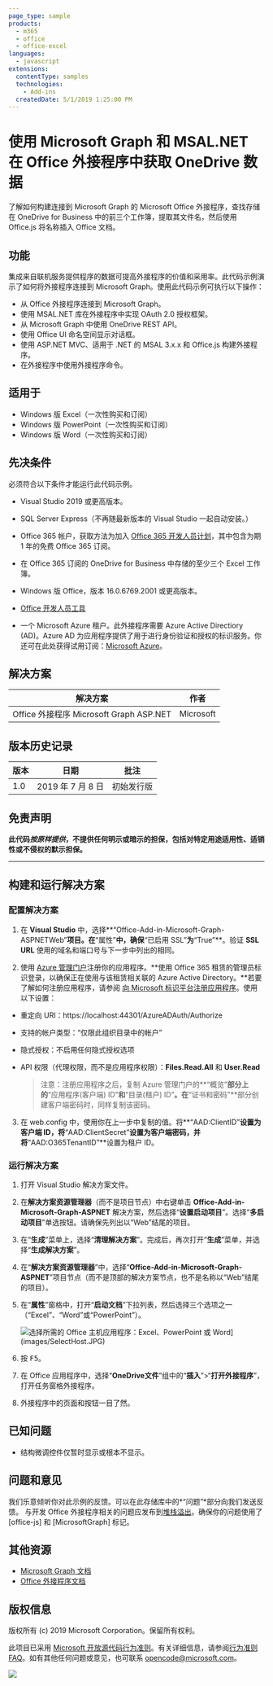 ```yaml
---
page_type: sample
products:
  - m365
  - office
  - office-excel
languages:
  - javascript
extensions:
  contentType: samples
  technologies:
    - Add-ins
  createdDate: 5/1/2019 1:25:00 PM
---
```

# 使用 Microsoft Graph 和 MSAL.NET 在 Office 外接程序中获取 OneDrive 数据 

了解如何构建连接到 Microsoft Graph 的 Microsoft Office 外接程序，查找存储在 OneDrive for Business 中的前三个工作簿，提取其文件名，然后使用 Office.js 将名称插入 Office 文档。

## 功能
集成来自联机服务提供程序的数据可提高外接程序的价值和采用率。此代码示例演示了如何将外接程序连接到 Microsoft Graph。使用此代码示例可执行以下操作：

* 从 Office 外接程序连接到 Microsoft Graph。
* 使用 MSAL.NET 库在外接程序中实现 OAuth 2.0 授权框架。
* 从 Microsoft Graph 中使用 OneDrive REST API。
* 使用 Office UI 命名空间显示对话框。
* 使用 ASP.NET MVC、适用于 .NET 的 MSAL 3.x.x 和 Office.js 构建外接程序。 
* 在外接程序中使用外接程序命令。

## 适用于

-  Windows 版 Excel（一次性购买和订阅）
-  Windows 版 PowerPoint（一次性购买和订阅）
-  Windows 版 Word（一次性购买和订阅）

## 先决条件

必须符合以下条件才能运行此代码示例。

* Visual Studio 2019 或更高版本。

* SQL Server Express（不再随最新版本的 Visual Studio 一起自动安装。）

* Office 365 帐户，获取方法为加入 [Office 365 开发人员计划](https://aka.ms/devprogramsignup)，其中包含为期 1 年的免费 Office 365 订阅。

* 在 Office 365 订阅的 OneDrive for Business 中存储的至少三个 Excel 工作簿。

* Windows 版 Office，版本 16.0.6769.2001 或更高版本。

* [Office 开发人员工具](https://www.visualstudio.com/en-us/features/office-tools-vs.aspx)

* 一个 Microsoft Azure 租户。此外接程序需要 Azure Active Directiory (AD)。Azure AD 为应用程序提供了用于进行身份验证和授权的标识服务。你还可在此处获得试用订阅：[Microsoft Azure](https://account.windowsazure.com/SignUp)。

## 解决方案

解决方案 | 作者
---------|----------
Office 外接程序 Microsoft Graph ASP.NET | Microsoft

## 版本历史记录

版本 | 日期 | 批注
---------| -----| --------
1.0 | 2019 年 7 月 8 日| 初始发行版

## 免责声明

**此代码*按原样提供*，不提供任何明示或暗示的担保，包括对特定用途适用性、适销性或不侵权的默示担保。**

----------

## 构建和运行解决方案

### 配置解决方案

1. 在 **Visual Studio** 中，选择**“Office-Add-in-Microsoft-Graph-ASPNETWeb”**项目。在**“属性”**中，确保**“已启用 SSL”**为**“True”**。验证 **SSL URL** 使用的域名和端口号与下一步中列出的相同。
 
2. 使用 [Azure 管理门户](https://manage.windowsazure.com)注册你的应用程序。**使用 Office 365 租赁的管理员标识登录，以确保正在使用与该租赁相关联的 Azure Active Directory。**若要了解如何注册应用程序，请参阅 [向 Microsoft 标识平台注册应用程序](https://learn.microsoft.com/graph/auth-register-app-v2)。使用以下设置：

 - 重定向 URI：https://localhost:44301/AzureADAuth/Authorize
 - 支持的帐户类型：“仅限此组织目录中的帐户”
 - 隐式授权：不启用任何隐式授权选项
 - API 权限（代理权限，而不是应用程序权限）：**Files.Read.All** 和 **User.Read**

	> 注意：注册应用程序之后，复制 Azure 管理门户的**“概览”**部分上的**“应用程序(客户端) ID”**和**“目录(租户) ID”**。在**“证书和密码”**部分创建客户端密码时，同样复制该密码。 
	 
3.  在 web.config 中，使用你在上一步中复制的值。将**“AAD:ClientID”**设置为客户端 ID，将**“AAD:ClientSecret”**设置为客户端密码，并将**“AAD:O365TenantID”**设置为租户 ID。 

### 运行解决方案

1. 打开 Visual Studio 解决方案文件。 
2. 在**解决方案资源管理器**（而不是项目节点）中右键单击 **Office-Add-in-Microsoft-Graph-ASPNET** 解决方案，然后选择“**设置启动项目**”。选择“**多启动项目**”单选按钮。请确保先列出以“Web”结尾的项目。
3. 在“**生成**”菜单上，选择“**清理解决方案**”。完成后，再次打开“**生成**”菜单，并选择“**生成解决方案**”。
4. 在“**解决方案资源管理器**”中，选择“**Office-Add-in-Microsoft-Graph-ASPNET**”项目节点（而不是顶部的解决方案节点，也不是名称以“Web”结尾的项目）。
5. 在“**属性**”窗格中，打开“**启动文档**”下拉列表，然后选择三个选项之一（“Excel”、“Word”或“PowerPoint”）。

    ![选择所需的 Office 主机应用程序：](images/SelectHost.JPG)Excel、PowerPoint 或 Word](images/SelectHost.JPG)

6. 按 <kbd>F5</kbd>。 
7. 在 Office 应用程序中，选择“**OneDrive文件**”组中的“**插入**”>“**打开外接程序**”，打开任务窗格外接程序。
8. 外接程序中的页面和按钮一目了然。 

## 已知问题

* 结构微调控件仅暂时显示或根本不显示。

## 问题和意见

我们乐意倾听你对此示例的反馈。可以在此存储库中的*“问题”*部分向我们发送反馈。
与开发 Office 外接程序相关的问题应发布到[堆栈溢出](http://stackoverflow.com)。确保你的问题使用了 [office-js] 和 [MicrosoftGraph] 标记。

## 其他资源

* [Microsoft Graph 文档](https://learn.microsoft.com/graph/)
* [Office 外接程序文档](https://learn.microsoft.com/office/dev/add-ins/overview/office-add-ins)

## 版权信息
版权所有 (c) 2019 Microsoft Corporation。保留所有权利。

此项目已采用 [Microsoft 开放源代码行为准则](https://opensource.microsoft.com/codeofconduct/)。有关详细信息，请参阅[行为准则 FAQ](https://opensource.microsoft.com/codeofconduct/faq/)。如有其他任何问题或意见，也可联系 [opencode@microsoft.com](mailto:opencode@microsoft.com)。

<img src="https://pnptelemetry.azurewebsites.net/pnp-officeaddins/auth/Office-Add-in-Microsoft-Graph-ASPNET" />
